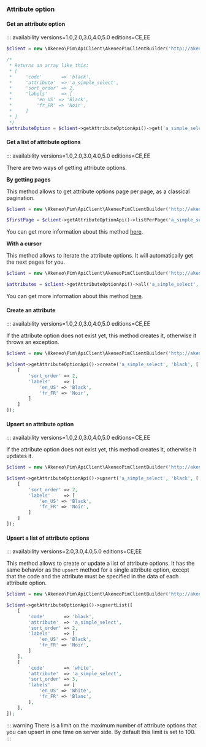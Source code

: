 ### Attribute option

#### Get an attribute option
::: availability versions=1.0,2.0,3.0,4.0,5.0 editions=CE,EE

```php
$client = new \Akeneo\Pim\ApiClient\AkeneoPimClientBuilder('http://akeneo.com/')->buildAuthenticatedByPassword('client_id', 'secret', 'admin', 'admin');

/*
 * Returns an array like this:
 * [
 *     'code'       => 'black',
 *     'attribute'  => 'a_simple_select',
 *     'sort_order' => 2,
 *     'labels'     => [
 *         'en_US' => 'Black',
 *         'fr_FR' => 'Noir',
 *     ]
 * ]
 */
$attributeOption = $client->getAttributeOptionApi()->get('a_simple_select', 'black');
```

#### Get a list of attribute options
::: availability versions=1.0,2.0,3.0,4.0,5.0 editions=CE,EE

There are two ways of getting attribute options. 

**By getting pages**

This method allows to get attribute options page per page, as a classical pagination.

```php
$client = new \Akeneo\Pim\ApiClient\AkeneoPimClientBuilder('http://akeneo.com/')->buildAuthenticatedByPassword('client_id', 'secret', 'admin', 'admin');

$firstPage = $client->getAttributeOptionApi()->listPerPage('a_simple_select', 50, true);
```

You can get more information about this method [here](/php-client/list-resources.html#by-getting-pages).

**With a cursor**

This method allows to iterate the attribute options. It will automatically get the next pages for you.

```php
$client = new \Akeneo\Pim\ApiClient\AkeneoPimClientBuilder('http://akeneo.com/')->buildAuthenticatedByPassword('client_id', 'secret', 'admin', 'admin');

$attributes = $client->getAttributeOptionApi()->all('a_simple_select', 50);
```

You can get more information about this method [here](/php-client/list-resources.html#with-a-cursor).

#### Create an attribute 
::: availability versions=1.0,2.0,3.0,4.0,5.0 editions=CE,EE

If the attribute option does not exist yet, this method creates it, otherwise it throws an exception.

```php
$client = new \Akeneo\Pim\ApiClient\AkeneoPimClientBuilder('http://akeneo.com/')->buildAuthenticatedByPassword('client_id', 'secret', 'admin', 'admin');

$client->getAttributeOptionApi()->create('a_simple_select', 'black', [
    [
        'sort_order' => 2,
        'labels'     => [
            'en_US' => 'Black',
            'fr_FR' => 'Noir',
        ]
    ]
]);
```

#### Upsert an attribute option
::: availability versions=1.0,2.0,3.0,4.0,5.0 editions=CE,EE

If the attribute option does not exist yet, this method creates it, otherwise it updates it.

```php
$client = new \Akeneo\Pim\ApiClient\AkeneoPimClientBuilder('http://akeneo.com/')->buildAuthenticatedByPassword('client_id', 'secret', 'admin', 'admin');

$client->getAttributeOptionApi()->upsert('a_simple_select', 'black', [
    [
        'sort_order' => 2,
        'labels'     => [
            'en_US' => 'Black',
            'fr_FR' => 'Noir',
        ]
    ]
]);
```

#### Upsert a list of attribute options
::: availability versions=2.0,3.0,4.0,5.0 editions=CE,EE

This method allows to create or update a list of attribute options.
It has the same behavior as the `upsert` method for a single attribute option, except that the code and the attribute must be specified in the data of each attribute option.

```php
$client = new \Akeneo\Pim\ApiClient\AkeneoPimClientBuilder('http://akeneo.com/')->buildAuthenticatedByPassword('client_id', 'secret', 'admin', 'admin');

$client->getAttributeOptionApi()->upsertList([
    [
        'code'       => 'black',
        'attribute'  => 'a_simple_select',
        'sort_order' => 2,
        'labels'     => [
            'en_US' => 'Black',
            'fr_FR' => 'Noir',
        ]
    ],
    [
        'code'       => 'white',
        'attribute'  => 'a_simple_select',
        'sort_order' => 3,
        'labels'     => [
            'en_US' => 'White',
            'fr_FR' => 'Blanc',
        ],
    ],
]);
```

::: warning
There is a limit on the maximum number of attribute options that you can upsert in one time on server side. By default this limit is set to 100.
:::
